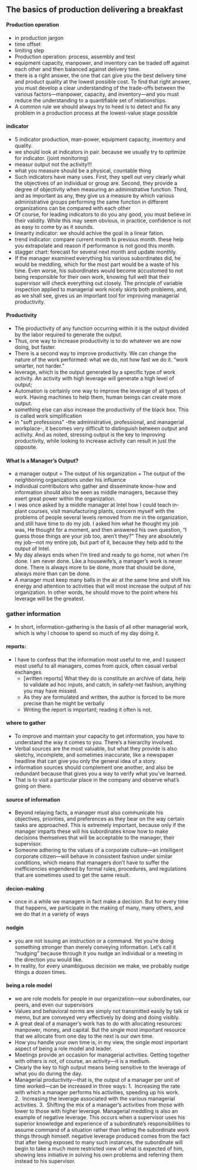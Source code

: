 ## The basics of production delivering a breakfast
#### Production operation
- in production jargon
- time offset
- limiting step
- Production operation: process, assembly and test
- equipment capacity, manpower, and inventory can be traded off against each other and then balanced against delivery time.
- there is a right answer, the one that can give you the best delivery time and product quality at the lowest possible cost. To find that right answer, you must develop a clear understanding of the trade-offs between the various factors—manpower, capacity, and inventory—and you must reduce the understanding to a quantifiable set of relationships.
- A common rule we should always try to heed is to detect and fix any problem in a production process at the lowest-value stage possible
#### indicator
- 5 indicator production, man-power, equipment capacity, inventory and quality.
- we should look at indicators in pair. because we usually try to optimize for indicator. (joint monitoring)
- measur output not the activity!!!
- what you measure should be a physical, countable thing
- Such indicators have many uses. First, they spell out very clearly what the objectives of an individual or group are. Second, they provide a degree of objectivity when measuring an administrative function. Third, and as important as any, they give us a measure by which various administrative groups performing the same function in different organizations can be compared with each other
- Of course, for leading indicators to do you any good, you must believe in their validity. While this may seem obvious, in practice, confidence is not as easy to come by as it sounds.
- linearity indicator: we should achive the goal in a linear fation. 
- trend indicator: compare current month to previous month. these help you extrapolate and reason if performance is not good this month.
- stagger chart: forecast for several next month and update monthly.
- If the manager examined everything his various subordinates did, he would be meddling, which for the most part would be a waste of his time. Even worse, his subordinates would become accustomed to not being responsible for their own work, knowing full well that their supervisor will check everything out closely. The principle of variable inspection applied to managerial work nicely skirts both problems, and, as we shall see, gives us an important tool for improving managerial productivity.
#### Productivity
- The productivity of any function occurring within it is the output divided by the labor required to generate the output.
- Thus, one way to increase productivity is to do whatever we are now doing, but faster.
- There is a second way to improve productivity. We can change the nature of the work performed: what we do, not how fast we do it. “work smarter, not harder.”
- leverage, which is the output generated by a specific type of work activity. An activity with high leverage will generate a high level of output;
- Automation is certainly one way to improve the leverage of all types of work. Having machines to help them, human beings can create more output.
- something else can also increase the productivity of the black box. This is called work simplification
- in "soft professions" -the administrative, professional, and managerial workplace-, it becomes very difficult to distinguish between output and activity. And as noted, stressing output is the key to improving productivity, while looking to increase activity can result in just the opposite.
#### What Is a Manager’s Output?
- a manager output = The output of his organization + The output of the neighboring organizations under his influence
- individual contributors who gather and disseminate know-how and information should also be seen as middle managers, because they exert great power within the organization.
- I was once asked by a middle manager at Intel how I could teach in-plant courses, visit manufacturing plants, concern myself with the problems of people several levels removed from me in the organization, and still have time to do my job. I asked him what he thought my job was, He thought for a moment, and then answered his own question, “I guess those things are your job too, aren’t they?” They are absolutely my job—not my entire job, but part of it, because they help add to the output of Intel.
- My day always ends when I’m tired and ready to go home, not when I’m done. I am never done. Like a housewife’s, a manager’s work is never done. There is always more to be done, more that should be done, always more than can be done.
- A manager must keep many balls in the air at the same time and shift his energy and attention to activities that will most increase the output of his organization. In other words, he should move to the point where his leverage will be the greatest.
### gather information
- In short, information-gathering is the basis of all other managerial work, which is why I choose to spend so much of my day doing it.
#### reports:
- I have to confess that the information most useful to me, and I suspect most useful to all managers, comes from quick, often casual verbal exchanges.
    - [written reports] What they do is constitute an archive of data, help to validate ad hoc inputs, and catch, in safety-net fashion, anything you may have missed.
    - As they are formulated and written, the author is forced to be more precise than he might be verbally
    - Writing the report is important; reading it often is not.
#### where to gather
- To improve and maintain your capacity to get information, you have to understand the way it comes to you. There’s a hierarchy involved.
- Verbal sources are the most valuable, but what they provide is also sketchy, incomplete, and sometimes inaccurate, like a newspaper headline that can give you only the general idea of a story.
- information sources should complement one another, and also be redundant because that gives you a way to verify what you’ve learned.
- That is to visit a particular place in the company and observe what’s going on there.
#### source of information
- Beyond relaying facts, a manager must also communicate his objectives, priorities, and preferences as they bear on the way certain tasks are approached. This is extremely important, because only if the manager imparts these will his subordinates know how to make decisions themselves that will be acceptable to the manager, their supervisor.
- Someone adhering to the values of a corporate culture—an intelligent corporate citizen—will behave in consistent fashion under similar conditions, which means that managers don’t have to suffer the inefficiencies engendered by formal rules, procedures, and regulations that are sometimes used to get the same result.
#### decion-making
- once in a while we managers in fact make a decision. But for every time that happens, we participate in the making of many, many others, and we do that in a variety of ways
#### nodgin
- you are not issuing an instruction or a command. Yet you’re doing something stronger than merely conveying information. Let’s call it “nudging” because through it you nudge an individual or a meeting in the direction you would like.
- In reality, for every unambiguous decision we make, we probably nudge things a dozen times.
#### being a role model
- we are role models for people in our organization—our subordinates, our peers, and even our supervisors
- Values and behavioral norms are simply not transmitted easily by talk or memo, but are conveyed very effectively by doing and doing visibly.
- A great deal of a manager’s work has to do with allocating resources: manpower, money, and capital. But the single most important resource that we allocate from one day to the next is our own time.
- How you handle your own time is, in my view, the single most important aspect of being a role model and leader.
- Meetings provide an occasion for managerial activities. Getting together with others is not, of course, an activity—it is a medium.
- Clearly the key to high output means being sensitive to the leverage of what you do during the day.
- Managerial productivity—that is, the output of a manager per unit of time worked—can be increased in three ways:
1.  Increasing the rate with which a manager performs his activities, speeding up his work.
2.  Increasing the leverage associated with the various managerial activities.
3.  Shifting the mix of a manager’s activities from those with lower to those with higher leverage.
Managerial meddling is also an example of negative leverage. This occurs when a supervisor uses his superior knowledge and experience of a subordinate’s responsibilities to assume command of a situation rather than letting the subordinate work things through himself.
negative leverage produced comes from the fact that after being exposed to many such instances, the subordinate will begin to take a much more restricted view of what is expected of him, showing less initiative in solving his own problems and referring them instead to his supervisor.
